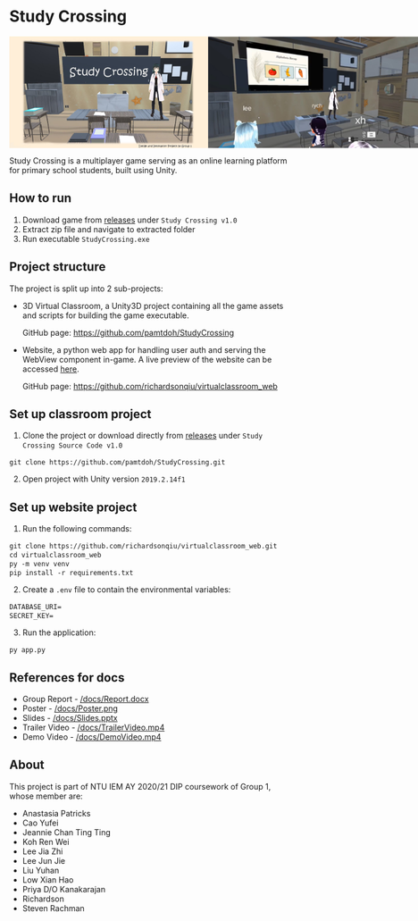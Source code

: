 # Study Crossing
<p style="display: flex;">
  <img src="/docs/images/login.jpg" height="200px" />
  <img src="/docs/images/cover.jpg" height="200px" /> 
</p>
Study Crossing is a multiplayer game serving as an online learning platform for primary school students, built using Unity.

## How to run
1. Download game from [releases](https://github.com/jiaazhi/DIP/releases) under `Study Crossing v1.0`
2. Extract zip file and navigate to extracted folder
3. Run executable `StudyCrossing.exe`

## Project structure
The project is split up into 2 sub-projects:
- 3D Virtual Classroom, a Unity3D project containing all the game assets and scripts for building the game executable.

  GitHub page: https://github.com/pamtdoh/StudyCrossing

- Website, a python web app for handling user auth and serving the WebView component in-game. A live preview of the website can be accessed [here](http://52.187.60.115/login).
  
  GitHub page: https://github.com/richardsonqiu/virtualclassroom_web

## Set up classroom project
1. Clone the project or download directly from [releases](https://github.com/jiaazhi/DIP/releases) under `Study Crossing Source Code v1.0`
```
git clone https://github.com/pamtdoh/StudyCrossing.git
```
2. Open project with Unity version `2019.2.14f1`

## Set up website project
1. Run the following commands:
```
git clone https://github.com/richardsonqiu/virtualclassroom_web.git
cd virtualclassroom_web
py -m venv venv
pip install -r requirements.txt
```
2. Create a `.env` file to contain the environmental variables:
```
DATABASE_URI=
SECRET_KEY=
```
3. Run the application:
```
py app.py
```

## References for docs
- Group Report - [/docs/Report.docx](/docs/Report.docx)
- Poster - [/docs/Poster.png](/docs/Poster.png)
- Slides - [/docs/Slides.pptx](/docs/Slides.pptx)
- Trailer Video - [/docs/TrailerVideo.mp4](/docs/TrailerVideo.mp4)
- Demo Video - [/docs/DemoVideo.mp4](/docs/DemoVideo.mp4)

## About
This project is part of NTU IEM AY 2020/21 DIP coursework of Group 1, whose member are:
- Anastasia Patricks
- Cao Yufei
- Jeannie Chan Ting Ting
- Koh Ren Wei
- Lee Jia Zhi
- Lee Jun Jie
- Liu Yuhan
- Low Xian Hao
- Priya D/O Kanakarajan
- Richardson
- Steven Rachman